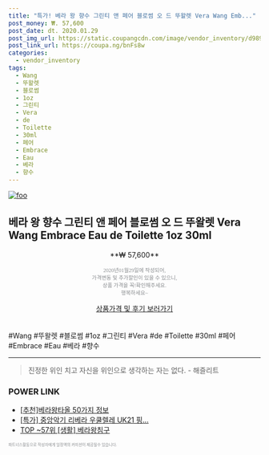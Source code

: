```yaml
--- 
title: "특가! 베라 왕 향수 그린티 앤 페어 블로썸 오 드 뚜왈렛 Vera Wang Emb..." 
post_money: ₩. 57,600 
post_date: dt. 2020.01.29 
post_img_url: https://static.coupangcdn.com/image/vendor_inventory/d989/f8824274a79648f4e531c6595d282ce7162d0b1a9cdb5bf3433350080e64.jpg 
post_link_url: https://coupa.ng/bnFs8w 
categories: 
  - vendor_inventory 
tags: 
  - Wang 
  - 뚜왈렛 
  - 블로썸 
  - 1oz 
  - 그린티 
  - Vera 
  - de 
  - Toilette 
  - 30ml 
  - 페어 
  - Embrace 
  - Eau 
  - 베라 
  - 향수 
--- 
```

[![foo](https://static.coupangcdn.com/image/vendor_inventory/d989/f8824274a79648f4e531c6595d282ce7162d0b1a9cdb5bf3433350080e64.jpg)](https://coupa.ng/bnFs8w) 

## 베라 왕 향수 그린티 앤 페어 블로썸 오 드 뚜왈렛 Vera Wang Embrace Eau de Toilette 1oz 30ml 
<p style="text-align: center;">**₩ 57,600**</p> 
<p style="text-align: center;"><span style="color: #898c8f; font-family: Georgia,Times,serif; font-size: 0.75em;">2020년01월29일에 작성되어, <br>가격변동 및 추가할인이 있을 수 있으니,<br> 상품 가격을 꼭!확인해주세요.<br>행복하세요~</span> 
</p>	 
<div markdown="0" style="text-align: center;"><a href="https://coupa.ng/bnFs8w" class="btn btn--success">상품가격 및 후기 보러가기</a></div> 
<br><br> 
  #Wang #뚜왈렛 #블로썸 #1oz #그린티 #Vera #de #Toilette #30ml #페어 #Embrace #Eau #베라 #향수 
<hr> 

> 진정한 위인 치고 자신을 위인으로 생각하는 자는 없다. - 해즐리트 


### POWER LINK

* <a href="https://blog.naver.com/fasyy4321/221787109764" target="_blank">[추천]베라왕타올 50가지 정보</a>
* <a href="https://blog.naver.com/sakai111/221786241086" target="_blank">[특가] 중앙악기 리베라 우쿨렐레 UK21 핑...</a>
* <a href="https://blog.naver.com/an0733/221785289145" target="_blank"> TOP ~57위 [생활] 베라왕침구</a>

<span style="color: #898c8f; font-family: Georgia,Times,serif; font-size: 0.55em;">파트너스활동으로 작성자에게 일정액의 커미션이 제공될수 있습니다.</span> 
